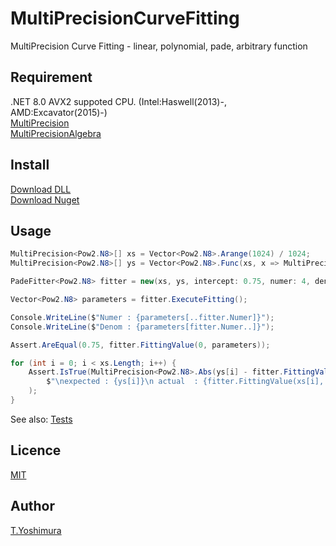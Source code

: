 # MultiPrecisionCurveFitting 
  MultiPrecision Curve Fitting - linear, polynomial, pade, arbitrary function 

## Requirement
.NET 8.0
AVX2 suppoted CPU. (Intel:Haswell(2013)-, AMD:Excavator(2015)-)  
[MultiPrecision](https://github.com/tk-yoshimura/MultiPrecision)  
[MultiPrecisionAlgebra](https://github.com/tk-yoshimura/MultiPrecisionAlgebra)

## Install

[Download DLL](https://github.com/tk-yoshimura/MultiPrecisionCurveFitting/releases)  
[Download Nuget](https://www.nuget.org/packages/tyoshimura.multiprecision.curvefitting/)

## Usage

```csharp
MultiPrecision<Pow2.N8>[] xs = Vector<Pow2.N8>.Arange(1024) / 1024;
MultiPrecision<Pow2.N8>[] ys = Vector<Pow2.N8>.Func(xs, x => MultiPrecision<Pow2.N8>.Cos(x) - 0.25);

PadeFitter<Pow2.N8> fitter = new(xs, ys, intercept: 0.75, numer: 4, denom: 3);

Vector<Pow2.N8> parameters = fitter.ExecuteFitting();

Console.WriteLine($"Numer : {parameters[..fitter.Numer]}");
Console.WriteLine($"Denom : {parameters[fitter.Numer..]}");

Assert.AreEqual(0.75, fitter.FittingValue(0, parameters));

for (int i = 0; i < xs.Length; i++) {
    Assert.IsTrue(MultiPrecision<Pow2.N8>.Abs(ys[i] - fitter.FittingValue(xs[i], parameters)) < 1e-5,
        $"\nexpected : {ys[i]}\n actual  : {fitter.FittingValue(xs[i], parameters)}"
    );
}
```

See also: [Tests](https://github.com/tk-yoshimura/MultiPrecisionCurveFitting/tree/main/MultiPrecisionCurveFittingTest)

## Licence
[MIT](https://github.com/tk-yoshimura/MultiPrecisionCurveFitting/blob/master/LICENSE)

## Author

[T.Yoshimura](https://github.com/tk-yoshimura)

